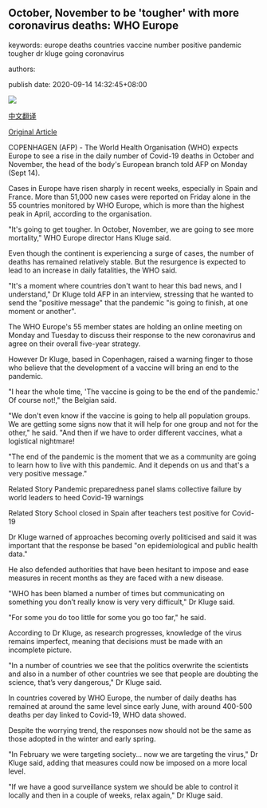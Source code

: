 ## October, November to be 'tougher' with more coronavirus deaths: WHO Europe

keywords: europe deaths countries vaccine number positive pandemic tougher dr kluge going coronavirus

authors: 

publish date: 2020-09-14 14:32:45+08:00

![](https://www.straitstimes.com/sites/default/files/styles/x_large/public/articles/2020/09/14/eb_october_140920.jpg?itok=GvEGMKDY)

[中文翻译](October%2C%20November%20to%20be%20%27tougher%27%20with%20more%20coronavirus%20deaths%3A%20WHO%20Europe_zh.md)

[Original Article](https://www.straitstimes.com/world/europe/october-november-to-be-tougher-with-more-coronavirus-deaths-who-europe)

COPENHAGEN (AFP) - The World Health Organisation (WHO) expects Europe to see a rise in the daily number of Covid-19 deaths in October and November, the head of the body's European branch told AFP on Monday (Sept 14).

Cases in Europe have risen sharply in recent weeks, especially in Spain and France. More than 51,000 new cases were reported on Friday alone in the 55 countries monitored by WHO Europe, which is more than the highest peak in April, according to the organisation.

"It's going to get tougher. In October, November, we are going to see more mortality," WHO Europe director Hans Kluge said.

Even though the continent is experiencing a surge of cases, the number of deaths has remained relatively stable. But the resurgence is expected to lead to an increase in daily fatalities, the WHO said.

"It's a moment where countries don't want to hear this bad news, and I understand," Dr Kluge told AFP in an interview, stressing that he wanted to send the "positive message" that the pandemic "is going to finish, at one moment or another".

The WHO Europe's 55 member states are holding an online meeting on Monday and Tuesday to discuss their response to the new coronavirus and agree on their overall five-year strategy.

However Dr Kluge, based in Copenhagen, raised a warning finger to those who believe that the development of a vaccine will bring an end to the pandemic.

"I hear the whole time, 'The vaccine is going to be the end of the pandemic.' Of course not\!," the Belgian said.

"We don't even know if the vaccine is going to help all population groups. We are getting some signs now that it will help for one group and not for the other," he said. "And then if we have to order different vaccines, what a logistical nightmare\!

"The end of the pandemic is the moment that we as a community are going to learn how to live with this pandemic. And it depends on us and that's a very positive message."

Related Story Pandemic preparedness panel slams collective failure by world leaders to heed Covid-19 warnings

Related Story School closed in Spain after teachers test positive for Covid-19

Dr Kluge warned of approaches becoming overly politicised and said it was important that the response be based "on epidemiological and public health data."

He also defended authorities that have been hesitant to impose and ease measures in recent months as they are faced with a new disease.

"WHO has been blamed a number of times but communicating on something you don’t really know is very very difficult," Dr Kluge said.

"For some you do too little for some you go too far," he said.

According to Dr Kluge, as research progresses, knowledge of the virus remains imperfect, meaning that decisions must be made with an incomplete picture.

"In a number of countries we see that the politics overwrite the scientists and also in a number of other countries we see that people are doubting the science, that’s very dangerous," Dr Kluge said.

In countries covered by WHO Europe, the number of daily deaths has remained at around the same level since early June, with around 400-500 deaths per day linked to Covid-19, WHO data showed.

Despite the worrying trend, the responses now should not be the same as those adopted in the winter and early spring.

"In February we were targeting society... now we are targeting the virus," Dr Kluge said, adding that measures could now be imposed on a more local level.

"If we have a good surveillance system we should be able to control it locally and then in a couple of weeks, relax again," Dr Kluge said.